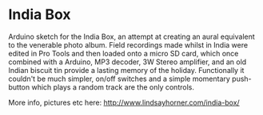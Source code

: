 India Box
========

Arduino sketch for the India Box, an attempt at creating an aural equivalent to the venerable photo album. Field recordings made whilst in India were edited in Pro Tools and then loaded onto a micro SD card, which once combined with a Arduino, MP3 decoder, 3W Stereo amplifier, and an old Indian biscuit tin provide a lasting memory of the holiday.
Functionally it couldn't be much simpler, on/off switches and a simple momentary push-button which plays a random track are the only controls.

More info, pictures etc here: http://www.lindsayhorner.com/india-box/
